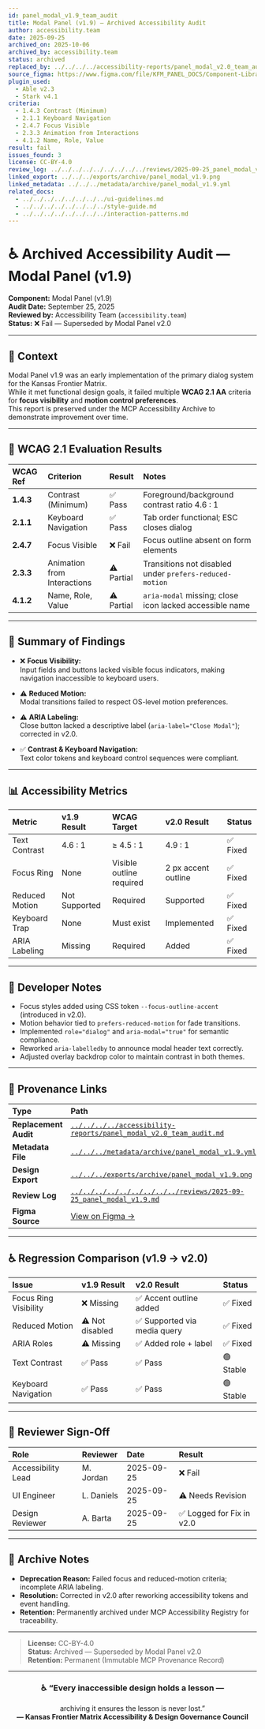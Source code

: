 ```yaml
---
id: panel_modal_v1.9_team_audit
title: Modal Panel (v1.9) — Archived Accessibility Audit
author: accessibility.team
date: 2025-09-25
archived_on: 2025-10-06
archived_by: accessibility.team
status: archived
replaced_by: ../../../../accessibility-reports/panel_modal_v2.0_team_audit.md
source_figma: https://www.figma.com/file/KFM_PANEL_DOCS/Component-Library?node-id=270%3A550
plugin_used:
  - Able v2.3
  - Stark v4.1
criteria:
  - 1.4.3 Contrast (Minimum)
  - 2.1.1 Keyboard Navigation
  - 2.4.7 Focus Visible
  - 2.3.3 Animation from Interactions
  - 4.1.2 Name, Role, Value
result: fail
issues_found: 3
license: CC-BY-4.0
review_log: ../../../../../../../../../reviews/2025-09-25_panel_modal_v1.9.md
linked_export: ../../../exports/archive/panel_modal_v1.9.png
linked_metadata: ../../../metadata/archive/panel_modal_v1.9.yml
related_docs:
  - ../../../../../../../../ui-guidelines.md
  - ../../../../../../../../style-guide.md
  - ../../../../../../../../interaction-patterns.md
---
```


# ♿ Archived Accessibility Audit — Modal Panel (v1.9)

**Component:** Modal Panel (v1.9)  
**Audit Date:** September 25, 2025  
**Reviewed by:** Accessibility Team (`accessibility.team`)  
**Status:** ❌ Fail — Superseded by Modal Panel v2.0  

---

## 🎯 Context

Modal Panel v1.9 was an early implementation of the primary dialog system for the Kansas Frontier Matrix.  
While it met functional design goals, it failed multiple **WCAG 2.1 AA** criteria for **focus visibility** and **motion control preferences**.  
This report is preserved under the MCP Accessibility Archive to demonstrate improvement over time.

---

## 🧩 WCAG 2.1 Evaluation Results

| WCAG Ref | Criterion | Result | Notes |
|:--|:--|:--|:--|
| **1.4.3** | Contrast (Minimum) | ✅ Pass | Foreground/background contrast ratio 4.6 : 1 |
| **2.1.1** | Keyboard Navigation | ✅ Pass | Tab order functional; ESC closes dialog |
| **2.4.7** | Focus Visible | ❌ Fail | Focus outline absent on form elements |
| **2.3.3** | Animation from Interactions | ⚠️ Partial | Transitions not disabled under `prefers-reduced-motion` |
| **4.1.2** | Name, Role, Value | ⚠️ Partial | `aria-modal` missing; close icon lacked accessible name |

---

## 🧠 Summary of Findings

- ❌ **Focus Visibility:**  
  Input fields and buttons lacked visible focus indicators, making navigation inaccessible to keyboard users.  

- ⚠️ **Reduced Motion:**  
  Modal transitions failed to respect OS-level motion preferences.  

- ⚠️ **ARIA Labeling:**  
  Close button lacked a descriptive label (`aria-label="Close Modal"`); corrected in v2.0.  

- ✅ **Contrast & Keyboard Navigation:**  
  Text color tokens and keyboard control sequences were compliant.  

---

## 📊 Accessibility Metrics

| Metric | v1.9 Result | WCAG Target | v2.0 Result | Status |
|:--|:--|:--|:--|:--|
| Text Contrast | 4.6 : 1 | ≥ 4.5 : 1 | 4.9 : 1 | ✅ Fixed |
| Focus Ring | None | Visible outline required | 2 px accent outline | ✅ Fixed |
| Reduced Motion | Not Supported | Required | Supported | ✅ Fixed |
| Keyboard Trap | None | Must exist | Implemented | ✅ Fixed |
| ARIA Labeling | Missing | Required | Added | ✅ Fixed |

---

## 🧩 Developer Notes

- Focus styles added using CSS token `--focus-outline-accent` (introduced in v2.0).  
- Motion behavior tied to `prefers-reduced-motion` for fade transitions.  
- Implemented `role="dialog"` and `aria-modal="true"` for semantic compliance.  
- Reworked `aria-labelledby` to announce modal header text correctly.  
- Adjusted overlay backdrop color to maintain contrast in both themes.  

---

## 🔗 Provenance Links

| Type | Path |
|:--|:--|
| **Replacement Audit** | [`../../../../accessibility-reports/panel_modal_v2.0_team_audit.md`](../../../../accessibility-reports/panel_modal_v2.0_team_audit.md) |
| **Metadata File** | [`../../../metadata/archive/panel_modal_v1.9.yml`](../../../metadata/archive/panel_modal_v1.9.yml) |
| **Design Export** | [`../../../exports/archive/panel_modal_v1.9.png`](../../../exports/archive/panel_modal_v1.9.png) |
| **Review Log** | [`../../../../../../../../../reviews/2025-09-25_panel_modal_v1.9.md`](../../../../../../../../../reviews/2025-09-25_panel_modal_v1.9.md) |
| **Figma Source** | [View on Figma →](https://www.figma.com/file/KFM_PANEL_DOCS/Component-Library?node-id=270%3A550) |

---

## ♿ Regression Comparison (v1.9 → v2.0)

| Issue | v1.9 Result | v2.0 Result | Status |
|:--|:--|:--|:--|
| Focus Ring Visibility | ❌ Missing | ✅ Accent outline added | ✅ Fixed |
| Reduced Motion | ⚠️ Not disabled | ✅ Supported via media query | ✅ Fixed |
| ARIA Roles | ⚠️ Missing | ✅ Added role + label | ✅ Fixed |
| Text Contrast | ✅ Pass | ✅ Pass | 🟢 Stable |
| Keyboard Navigation | ✅ Pass | ✅ Pass | 🟢 Stable |

---

## 🧩 Reviewer Sign-Off

| Role | Reviewer | Date | Result |
|:--|:--|:--|:--|
| Accessibility Lead | M. Jordan | 2025-09-25 | ❌ Fail |
| UI Engineer | L. Daniels | 2025-09-25 | ⚠️ Needs Revision |
| Design Reviewer | A. Barta | 2025-09-25 | ✅ Logged for Fix in v2.0 |

---

## 🧾 Archive Notes

- **Deprecation Reason:** Failed focus and reduced-motion criteria; incomplete ARIA labeling.  
- **Resolution:** Corrected in v2.0 after reworking accessibility tokens and event handling.  
- **Retention:** Permanently archived under MCP Accessibility Registry for traceability.  

---

> **License:** CC-BY-4.0  
> **Status:** Archived — Superseded by Modal Panel v2.0  
> **Retention:** Permanent (Immutable MCP Provenance Record)

---

<div align="center">

### ♿ “Every inaccessible design holds a lesson —  
archiving it ensures the lesson is never lost.”  
**— Kansas Frontier Matrix Accessibility & Design Governance Council**

</div>
